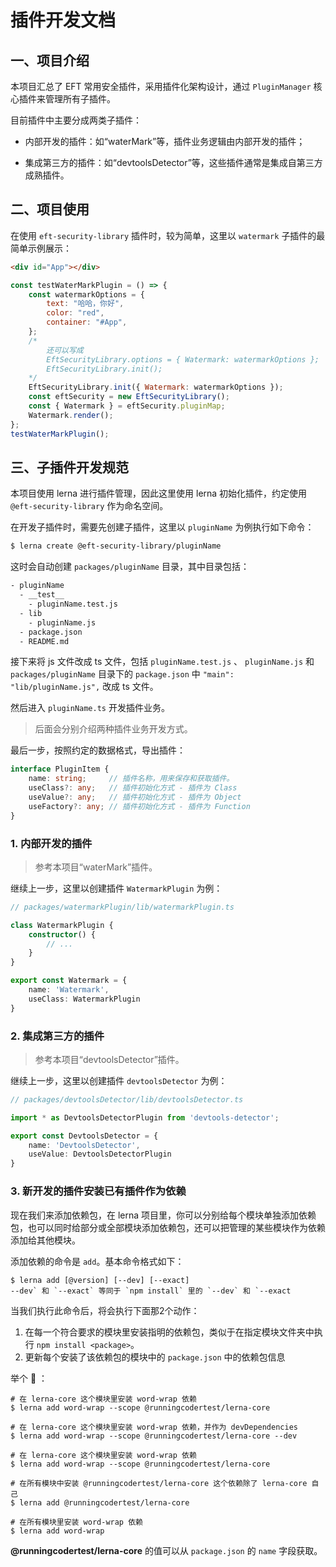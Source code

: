 # 插件开发文档

## 一、项目介绍

本项目汇总了 EFT 常用安全插件，采用插件化架构设计，通过 `PluginManager` 核心插件来管理所有子插件。

目前插件中主要分成两类子插件：

- 内部开发的插件：如“waterMark”等，插件业务逻辑由内部开发的插件；

- 集成第三方的插件：如“devtoolsDetector”等，这些插件通常是集成自第三方成熟插件。

## 二、项目使用

在使用 `eft-security-library` 插件时，较为简单，这里以 `watermark` 子插件的最简单示例展示：

```html
<div id="App"></div>
```

```js
const testWaterMarkPlugin = () => {
    const watermarkOptions = {
        text: "哈哈，你好",
        color: "red",
        container: "#App",
    };
    /*
        还可以写成
        EftSecurityLibrary.options = { Watermark: watermarkOptions };
        EftSecurityLibrary.init();
    */
    EftSecurityLibrary.init({ Watermark: watermarkOptions });
    const eftSecurity = new EftSecurityLibrary();
    const { Watermark } = eftSecurity.pluginMap;
    Watermark.render();
};
testWaterMarkPlugin();
```

## 三、子插件开发规范

本项目使用 lerna 进行插件管理，因此这里使用 lerna 初始化插件，约定使用 `@eft-security-library` 作为命名空间。

在开发子插件时，需要先创建子插件，这里以 `pluginName` 为例执行如下命令：

```bash
$ lerna create @eft-security-library/pluginName
```

这时会自动创建 `packages/pluginName` 目录，其中目录包括：

```bash
- pluginName
  - __test__
    - pluginName.test.js
  - lib
    - pluginName.js
  - package.json
  - README.md
```

接下来将 js 文件改成 ts 文件，包括 `pluginName.test.js` 、 `pluginName.js` 和 `packages/pluginName` 目录下的 `package.json` 中 `"main": "lib/pluginName.js",` 改成 ts 文件。

然后进入 `pluginName.ts` 开发插件业务。

> 后面会分别介绍两种插件业务开发方式。

最后一步，按照约定的数据格式，导出插件：

```ts
interface PluginItem {
    name: string;     // 插件名称，用来保存和获取插件。 
    useClass?: any;   // 插件初始化方式 - 插件为 Class
    useValue?: any;   // 插件初始化方式 - 插件为 Object
    useFactory?: any; // 插件初始化方式 - 插件为 Function
}
```

### 1. 内部开发的插件

> 参考本项目“waterMark”插件。

继续上一步，这里以创建插件 `WatermarkPlugin` 为例：

```ts
// packages/watermarkPlugin/lib/watermarkPlugin.ts

class WatermarkPlugin {
    constructor() {
        // ...
    }
}

export const Watermark = {
    name: 'Watermark',
    useClass: WatermarkPlugin
}
```

### 2. 集成第三方的插件

> 参考本项目“devtoolsDetector”插件。

继续上一步，这里以创建插件 `devtoolsDetector` 为例：

```ts
// packages/devtoolsDetector/lib/devtoolsDetector.ts

import * as DevtoolsDetectorPlugin from 'devtools-detector';

export const DevtoolsDetector = {
    name: 'DevtoolsDetector',
    useValue: DevtoolsDetectorPlugin
}
```

### 3. 新开发的插件安装已有插件作为依赖

现在我们来添加依赖包，在 lerna 项目里，你可以分别给每个模块单独添加依赖包，也可以同时给部分或全部模块添加依赖包，还可以把管理的某些模块作为依赖添加给其他模块。

添加依赖的命令是 `add`。基本命令格式如下：

```shell
$ lerna add [@version] [--dev] [--exact]
--dev` 和 `--exact` 等同于 `npm install` 里的 `--dev` 和 `--exact
```

当我们执行此命令后，将会执行下面那2个动作：

1. 在每一个符合要求的模块里安装指明的依赖包，类似于在指定模块文件夹中执行 `npm install <package>`。
2. 更新每个安装了该依赖包的模块中的 `package.json` 中的依赖包信息

举个 🌰 ：

```shell
# 在 lerna-core 这个模块里安装 word-wrap 依赖
$ lerna add word-wrap --scope @runningcodertest/lerna-core

# 在 lerna-core 这个模块里安装 word-wrap 依赖，并作为 devDependencies
$ lerna add word-wrap --scope @runningcodertest/lerna-core --dev

# 在 lerna-core 这个模块里安装 word-wrap 依赖
$ lerna add word-wrap --scope @runningcodertest/lerna-core

# 在所有模块中安装 @runningcodertest/lerna-core 这个依赖除了 lerna-core 自己
$ lerna add @runningcodertest/lerna-core

# 在所有模块里安装 word-wrap 依赖
$ lerna add word-wrap
```

**@runningcodertest/lerna-core** 的值可以从 `package.json` 的 `name` 字段获取。